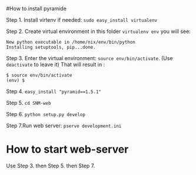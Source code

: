 
#How to install pyramide

Step 1. Install virtenv if needed: `sudo easy_install virtualenv`

Step 2. Create virtual environment in this folder `virtualenv env` you will see:
```
New python executable in /home/nix/env/bin/python
Installing setuptools, pip...done.
```

Step 3. Enter the virtual environment: `source env/bin/activate`. (Use `deactivate` to leave it)
That will result in :
```
$ source env/bin/activate
(env) $
```

Step 4. `easy_install "pyramid==1.5.1"`

Step 5. `cd SNM-web`

Step 6. `python setup.py develop`

Step 7.Run web server: `pserve development.ini`


# How to start web-server

Use Step 3. then Step 5. then Step 7.
